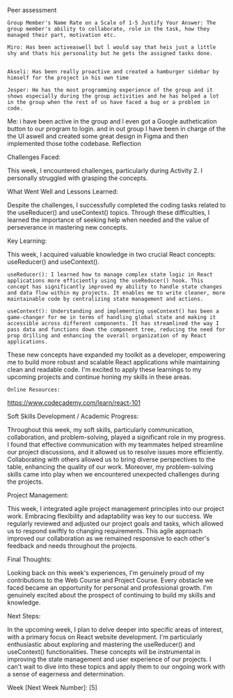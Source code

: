 Peer assessment


    Group Member's Name Rate on a Scale of 1-5 Justify Your Answer: The group member's ability to collaborate, role in the task, how they managed their part, motivation etc.

    Miro: Has been activeaswell but l would say that heis just a little shy and thats his personality but he gets the assigned tasks done. 


    Akseli: Has been really proactive and created a hamburger sidebar by himself for the project in his own time

    Jesper: He has the most programming experience of the group and it shows especially during the group activities and he has helped a lot in the group when the rest of us have faced a bug or a problem in code.

Me: i have been active in the group and l even got a Google authetication button to our program to login. and in out group l have been in charge of the the UI aswell and created some great design in Figma and then implemented those tothe codebase. 
Reflection

Challenges Faced:

This week, I encountered challenges, particularly during Activity 2. I personally struggled with grasping the concepts.

What Went Well and Lessons Learned:

Despite the challenges, I successfully completed the coding tasks related to the useReducer() and useContext() topics. Through these difficulties, I learned the importance of seeking help when needed and the value of perseverance in mastering new concepts.

Key Learning:

This week, I acquired valuable knowledge in two crucial React concepts: useReducer() and useContext().

    useReducer(): I learned how to manage complex state logic in React applications more efficiently using the useReducer() hook. This concept has significantly improved my ability to handle state changes and data flow within my projects. It enables me to write cleaner, more maintainable code by centralizing state management and actions.

    useContext(): Understanding and implementing useContext() has been a game-changer for me in terms of handling global state and making it accessible across different components. It has streamlined the way I pass data and functions down the component tree, reducing the need for prop drilling and enhancing the overall organization of my React applications.

These new concepts have expanded my toolkit as a developer, empowering me to build more robust and scalable React applications while maintaining clean and readable code. I'm excited to apply these learnings to my upcoming projects and continue honing my skills in these areas.

    Online Resources:

https://www.codecademy.com/learn/react-101

    
Soft Skills Development / Academic Progress:

Throughout this week, my soft skills, particularly communication, collaboration, and problem-solving, played a significant role in my progress. I found that effective communication with my teammates helped streamline our project discussions, and it allowed us to resolve issues more efficiently. Collaborating with others allowed us to bring diverse perspectives to the table, enhancing the quality of our work. Moreover, my problem-solving skills came into play when we encountered unexpected challenges during the projects.

Project Management:

This week, I integrated agile project management principles into our project work. Embracing flexibility and adaptability was key to our success. We regularly reviewed and adjusted our project goals and tasks, which allowed us to respond swiftly to changing requirements. This agile approach improved our collaboration as we remained responsive to each other's feedback and needs throughout the projects.

Final Thoughts:

Looking back on this week's experiences, I'm genuinely proud of my contributions to the Web Course and Project Course. Every obstacle we faced became an opportunity for personal and professional growth. I'm genuinely excited about the prospect of continuing to build my skills and knowledge.

Next Steps:

In the upcoming week, I plan to delve deeper into specific areas of interest, with a primary focus on React website development. I'm particularly enthusiastic about exploring and mastering the useReducer() and useContext() functionalities. These concepts will be instrumental in improving the state management and user experience of our projects. I can't wait to dive into these topics and apply them to our ongoing work with a sense of eagerness and determination.


Week [Next Week Number]: [5]